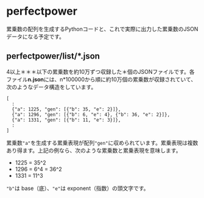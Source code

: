 # perfectpower

累乗数の配列を生成するPythonコードと、これで実際に出力した累乗数のJSONデータになる予定です。


## perfectpower/list/*.json

4以上＊＊＊以下の累乗数を約10万ずつ収録した＊個のJSONファイルです。各ファイル**n.json**には、n\*100000から順に約10万個の累乗数が収録されていて、次のようなデータ構造をしています。

    [
      :
      {"a": 1225, "gen": [{"b": 35, "e": 2}]},
      {"a": 1296, "gen": [{"b": 6, "e": 4}, {"b": 36, "e": 2}]},
      {"a": 1331, "gen": [{"b": 11, "e": 3}]},
      :
    ]

累乗数`"a"`を生成する累乗表現が配列`"gen"`に収められています。累乗表現は複数あり得ます。上記の例なら、次のような累乗数と累乗表現を意味します。

- 1225 = 35^2
- 1296 = 6^4 = 36^2
- 1331 = 11^3

`"b"`は base（底）、`"e"`は exponent（指数）の頭文字です。

